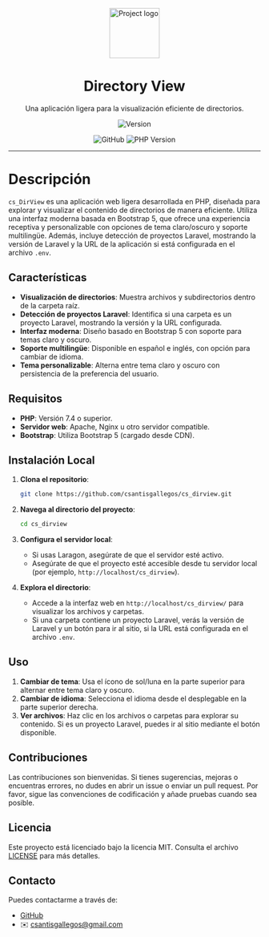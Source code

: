 <p align="center">
    <a href="#" rel="noopener">
        <img src="https://img.icons8.com/ios-filled/100/000000/folder-invoices.png" alt="Project logo" width="100"/>
    </a>
</p>

<h1 align="center">Directory View</h1>
<p align="center">Una aplicación ligera para la visualización eficiente de directorios.</p>

<p align="center">
    <img src="https://img.shields.io/badge/version-1.1-blue.svg" alt="Version" />
</p>

<div align="center">
    <img src="https://img.shields.io/badge/github-carlos%20santis-%23181717.svg?style=for-the-badge&logo=github" alt="GitHub" />
    <img src="https://img.shields.io/badge/php-7.4%2B-%23777BB4.svg?style=for-the-badge&logo=php" alt="PHP Version" />
</div>

---

# Descripción

`cs_DirView` es una aplicación web ligera desarrollada en PHP, diseñada para explorar y visualizar el contenido de directorios de manera eficiente. Utiliza una interfaz moderna basada en Bootstrap 5, que ofrece una experiencia receptiva y personalizable con opciones de tema claro/oscuro y soporte multilingüe. Además, incluye detección de proyectos Laravel, mostrando la versión de Laravel y la URL de la aplicación si está configurada en el archivo `.env`.

## Características

- **Visualización de directorios**: Muestra archivos y subdirectorios dentro de la carpeta raíz.
- **Detección de proyectos Laravel**: Identifica si una carpeta es un proyecto Laravel, mostrando la versión y la URL configurada.
- **Interfaz moderna**: Diseño basado en Bootstrap 5 con soporte para temas claro y oscuro.
- **Soporte multilingüe**: Disponible en español e inglés, con opción para cambiar de idioma.
- **Tema personalizable**: Alterna entre tema claro y oscuro con persistencia de la preferencia del usuario.

## Requisitos

- **PHP**: Versión 7.4 o superior.
- **Servidor web**: Apache, Nginx u otro servidor compatible.
- **Bootstrap**: Utiliza Bootstrap 5 (cargado desde CDN).

## Instalación Local

1. **Clona el repositorio**:
    ```bash
    git clone https://github.com/csantisgallegos/cs_dirview.git
    ```

2. **Navega al directorio del proyecto**:
    ```bash
    cd cs_dirview
    ```

3. **Configura el servidor local**:
    - Si usas Laragon, asegúrate de que el servidor esté activo.
    - Asegúrate de que el proyecto esté accesible desde tu servidor local (por ejemplo, `http://localhost/cs_dirview`).

4. **Explora el directorio**:
    - Accede a la interfaz web en `http://localhost/cs_dirview/` para visualizar los archivos y carpetas.
    - Si una carpeta contiene un proyecto Laravel, verás la versión de Laravel y un botón para ir al sitio, si la URL está configurada en el archivo `.env`.

## Uso

1. **Cambiar de tema**: Usa el ícono de sol/luna en la parte superior para alternar entre tema claro y oscuro.
2. **Cambiar de idioma**: Selecciona el idioma desde el desplegable en la parte superior derecha.
3. **Ver archivos**: Haz clic en los archivos o carpetas para explorar su contenido. Si es un proyecto Laravel, puedes ir al sitio mediante el botón disponible.

## Contribuciones

Las contribuciones son bienvenidas. Si tienes sugerencias, mejoras o encuentras errores, no dudes en abrir un issue o enviar un pull request. Por favor, sigue las convenciones de codificación y añade pruebas cuando sea posible.

## Licencia

Este proyecto está licenciado bajo la licencia MIT. Consulta el archivo [LICENSE](LICENSE) para más detalles.

## Contacto

Puedes contactarme a través de:

- [GitHub](https://github.com/csantisgallegos)
- ✉️ [csantisgallegos@gmail.com](mailto:csantisgallegos@gmail.com)
